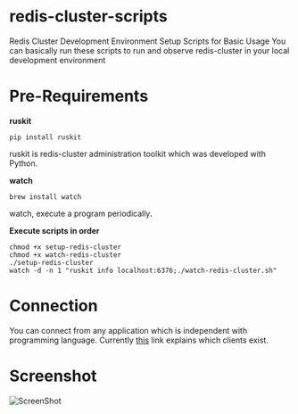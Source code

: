 # redis-cluster-scripts

Redis Cluster Development Environment Setup Scripts for Basic Usage
You can basically run these scripts to run and observe redis-cluster 
in your local development environment

# Pre-Requirements

**ruskit**

    pip install ruskit

ruskit is redis-cluster administration toolkit which was developed with Python.

**watch**

    brew install watch

watch, execute a program periodically.

**Execute scripts in order**

    chmod +x setup-redis-cluster
    chmod +x watch-redis-cluster
    ./setup-redis-cluster
    watch -d -n 1 "ruskit info localhost:6376;./watch-redis-cluster.sh"

# Connection

You can connect from any application which is independent with programming language. 
Currently [this](http://redis.io/topics/cluster-tutorial#playing-with-the-cluster) link explains which clients exist.

# Screenshot

![ScreenShot](https://raw.github.com/baranbartu/redis-cluster-scripts/master/screenshot.png)


